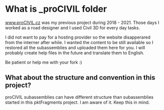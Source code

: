 # What is \_proCIVIL folder

www.proCIVIL.cz was my previous project during 2018 - 2021. Those days I worked as a road designer and I used Civil 3D for every day tasks.

I did not want to pay for a hosting provider so the website disapperared from the interner after while. I wanted the content to be still available so I restored all the subassemblies and uploaded them here for you. I will probably create help files in the future and translate them to English.

Be patient or help me with your fork :)

## What about the structure and convention in this project?

proCIVIL subassemblies can have different structure than subassemblies started in this pktFragments project. I am aware of it. Keep this in mind.
